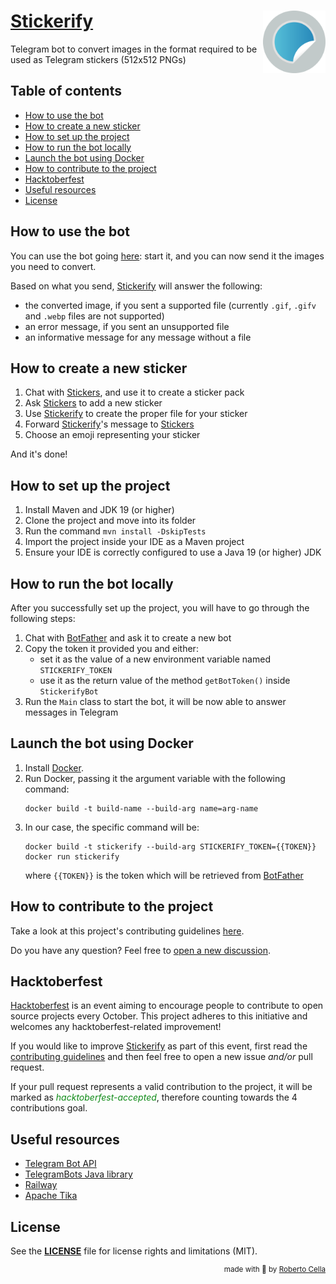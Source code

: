 # <img src="src/main/resources/stickerify.svg" align="right" width="100">[Stickerify](https://t.me/StickerifyImageBot)

Telegram bot to convert images in the format required to be used as Telegram stickers (512x512 PNGs)

## Table of contents

* [How to use the bot](#How-to-use-the-bot)
* [How to create a new sticker](#How-to-create-a-new-sticker)
* [How to set up the project](#How-to-set-up-the-project)
* [How to run the bot locally](#How-to-run-the-bot-locally)
* [Launch the bot using Docker](#Launch-the-bot-using-Docker)
* [How to contribute to the project](#How-to-contribute-to-the-project)
* [Hacktoberfest](#Hacktoberfest)
* [Useful resources](#Useful-resources)
* [License](#License)

## How to use the bot

You can use the bot going [here](https://t.me/StickerifyImageBot): start it, and you can now send it the images you need to convert.

Based on what you send, [Stickerify](https://t.me/StickerifyImageBot) will answer the following:

* the converted image, if you sent a supported file (currently `.gif`, `.gifv` and `.webp` files are not supported)
* an error message, if you sent an unsupported file
* an informative message for any message without a file

## How to create a new sticker

1. Chat with [Stickers](https://t.me/Stickers), and use it to create a sticker pack
2. Ask [Stickers](https://t.me/Stickers) to add a new sticker
3. Use [Stickerify](https://t.me/StickerifyImageBot) to create the proper file for your sticker
4. Forward [Stickerify](https://t.me/StickerifyImageBot)'s message to [Stickers](https://t.me/Stickers)
5. Choose an emoji representing your sticker

And it's done!

## How to set up the project

1. Install Maven and JDK 19 (or higher)
2. Clone the project and move into its folder
3. Run the command `mvn install -DskipTests`
4. Import the project inside your IDE as a Maven project
5. Ensure your IDE is correctly configured to use a Java 19 (or higher) JDK

## How to run the bot locally

After you successfully set up the project, you will have to go through the following steps:

1. Chat with [BotFather](https://t.me/BotFather) and ask it to create a new bot
2. Copy the token it provided you and either:
   * set it as the value of a new environment variable named `STICKERIFY_TOKEN` 
   * use it as the return value of the method `getBotToken()` inside `StickerifyBot`
3. Run the `Main` class to start the bot, it will be now able to answer messages in Telegram

## Launch the bot using Docker

1. Install [Docker](https://docs.docker.com/get-docker/).
2. Run Docker, passing it the argument variable with the following command:
   ```shell
   docker build -t build-name --build-arg name=arg-name 
   ```
3. In our case, the specific command will be:
   ```shell
   docker build -t stickerify --build-arg STICKERIFY_TOKEN={{TOKEN}} 
   docker run stickerify
   ```
   where `{{TOKEN}}` is the token which will be retrieved from [BotFather](https://t.me/BotFather)

## How to contribute to the project

Take a look at this project's contributing guidelines [here](CONTRIBUTING.md).

Do you have any question? Feel free to [open a new discussion](https://github.com/rob93c/Stickerify/discussions/new).

## Hacktoberfest

[Hacktoberfest](https://hacktoberfest.com/) is an event aiming to encourage people to contribute to open source projects every October.
This project adheres to this initiative and welcomes any hacktoberfest-related improvement!

If you would like to improve [Stickerify](https://t.me/StickerifyImageBot) as part of this event, first read the [contributing guidelines](CONTRIBUTING.md) and then feel free to open a new issue _and/or_ pull request.

If your pull request represents a valid contribution to the project, it will be marked as _<span style="color:#0E8A16">hacktoberfest-accepted</span>_, therefore counting towards the 4 contributions goal.

## Useful resources

* [Telegram Bot API](https://core.telegram.org/bots)
* [TelegramBots Java library](https://github.com/rubenlagus/TelegramBots)
* [Railway](https://railway.app?referralCode=rob)
* [Apache Tika](https://tika.apache.org/)

## License

See the [**LICENSE**](LICENSE) file for license rights and limitations (MIT).

<div align="right">
<sup>made with 💖 by <a href="https://github.com/rob93c">Roberto Cella</a></sup>
</div>
